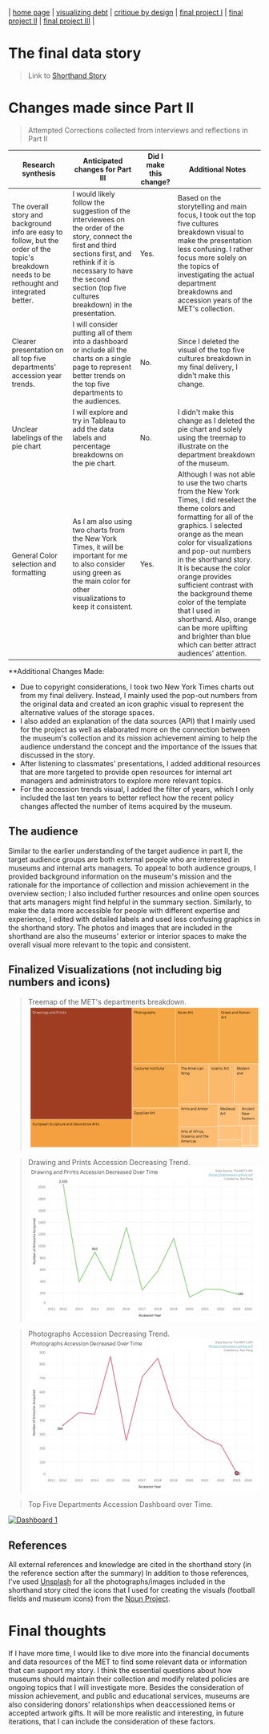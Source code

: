 | [home page](https://cmustudent.github.io/tswd-portfolio-templates/) | [visualizing debt](visualizing-government-debt) | [critique by design](critique-by-design) | [final project I](final-project-part-one) | [final project II](final-project-part-two) | [final project III](final-project-part-three) |

# The final data story
> Link to [Shorthand Story](https://carnegiemellon.shorthandstories.com/beyond-the-exhibition-deep-into-the-mets-collection/index.html)

# Changes made since Part II
> Attempted Corrections collected from interviews and reflections in Part II

| Research synthesis             | Anticipated changes for Part III       | Did I make this change?| Additional Notes|
|--------------------------------|--------------------------------------------------|----------|---------------------------------|
| The overall story and background info are easy to follow, but the order of the topic's breakdown needs to be rethought and integrated better.| I would likely follow the suggestion of the interviewees on the order of the story, connect the first and third sections first, and rethink if it is necessary to have the second section (top five cultures breakdown) in the presentation.|Yes.| Based on the storytelling and main focus, I took out the top five cultures breakdown visual to make the presentation less confusing. I rather focus more solely on the topics of investigating the actual department breakdowns and accession years of the MET's collection.
| Clearer presentation on all top five departments' accession year trends.|I will consider putting all of them into a dashboard or include all the charts on a single page to represent better trends on the top five departments to the audiences.|No.| Since I deleted the visual of the top five cultures breakdown in my final delivery, I didn't make this change.|
| Unclear labelings of the pie chart | I will explore and try in Tableau to add the data labels and percentage breakdowns on the pie chart.|No.|I didn't make this change as I deleted the pie chart and solely using the treemap to illustrate on the department breakdown of the museum.|
|General Color selection and formatting | As I am also using two charts from the New York Times, it will be important for me to also consider using green as the main color for other visualizations to keep it consistent.| Yes.|Although I was not able to use the two charts from the New York Times, I did reselect the theme colors and formatting for all of the graphics. I selected orange as the mean color for visualizations and pop-out numbers in the shorthand story. It is because the color orange provides sufficient contrast with the background theme color of the template that I used in shorthand. Also, orange can be more uplifting and brighter than blue which can better attract audiences' attention.|

**Additional Changes Made:
- Due to copyright considerations, I took two New York Times charts out from my final delivery. Instead, I mainly used the pop-out numbers from the original data and created an icon graphic visual to represent the alternative values of the storage spaces.
- I also added an explanation of the data sources (API) that I mainly used for the project as well as elaborated more on the connection between the museum's collection and its mission achievement aiming to help the audience understand the concept and the importance of the issues that discussed in the story.
- After listening to classmates' presentations, I added additional resources that are more targeted to provide open resources for internal art managers and administrators to explore more relevant topics.
- For the accession trends visual, I added the filter of years, which I only included the last ten years to better reflect how the recent policy changes affected the number of items acquired by the museum.


## The audience
Similar to the earlier understanding of the target audience in part II, the target audience groups are both external people who are interested in museums and internal arts managers. To appeal to both audience groups, I provided background information on the museum's mission and the rationale for the importance of collection and mission achievement in the overview section; I also included further resources and online open sources that arts managers might find helpful in the summary section. Similarly, to make the data more accessible for people with different expertise and experience, I edited with detailed labels and used less confusing graphics in the shorthand story.
The photos and images that are included in the shorthand are also the museums' exterior or interior spaces to make the overall visual more relevant to the topic and consistent.

## Finalized Visualizations (not including big numbers and icons) 
>Treemap of the MET's departments breakdown.
![v1](Treemap.png)

>Drawing and Prints Accession Decreasing Trend.
![v2](d_and_p.png)

>Photographs Accession Decreasing Trend.
![v3](photographs.png)

>Top Five Departments Accession Dashboard over Time.
<div class='tableauPlaceholder' id='viz1702115553744' style='position: relative'><noscript><a href='#'><img alt='Dashboard 1 ' src='https:&#47;&#47;public.tableau.com&#47;static&#47;images&#47;Ar&#47;ArtworkAccessionTrends&#47;Dashboard1&#47;1_rss.png' style='border: none' /></a></noscript><object class='tableauViz'  style='display:none;'><param name='host_url' value='https%3A%2F%2Fpublic.tableau.com%2F' /> <param name='embed_code_version' value='3' /> <param name='site_root' value='' /><param name='name' value='ArtworkAccessionTrends&#47;Dashboard1' /><param name='tabs' value='no' /><param name='toolbar' value='yes' /><param name='static_image' value='https:&#47;&#47;public.tableau.com&#47;static&#47;images&#47;Ar&#47;ArtworkAccessionTrends&#47;Dashboard1&#47;1.png' /> <param name='animate_transition' value='yes' /><param name='display_static_image' value='yes' /><param name='display_spinner' value='yes' /><param name='display_overlay' value='yes' /><param name='display_count' value='yes' /><param name='language' value='en-US' /><param name='filter' value='publish=yes' /></object></div>                
<script type='text/javascript'>                    
  var divElement = document.getElementById('viz1702115553744');                    
  var vizElement = divElement.getElementsByTagName('object')[0];                    
  if ( divElement.offsetWidth > 800 ) { vizElement.style.width='900px';vizElement.style.height='627px';} 
  else if ( divElement.offsetWidth > 500 ) { vizElement.style.width='900px';vizElement.style.height='627px';} 
  else { vizElement.style.width='100%';vizElement.style.height='727px';}                     
  var scriptElement = document.createElement('script');                    
  scriptElement.src = 'https://public.tableau.com/javascripts/api/viz_v1.js';                  
  vizElement.parentNode.insertBefore(scriptElement, vizElement);                
</script>

## References
All external references and knowledge are cited in the shorthand story (in the reference section after the summary)
In addition to those references, I've used [Unsplash](https://unsplash.com/) for all the photographs/images included in the shorthand story cited the icons that I used for creating the visuals (football fields and museum icons) from the [Noun Project](https://thenounproject.com/). 

# Final thoughts
If I have more time, I would like to dive more into the financial documents and data resources of the MET to find some relevant data or information that can support my story. I think the essential questions about how museums should maintain their collection and modify related policies are ongoing topics that I will investigate more. Besides the consideration of mission achievement, and public and educational services, museums are also considering donors' relationships when deaccessioned items or accepted artwork gifts. It will be more realistic and interesting, in future iterations, that I can include the consideration of these factors.


